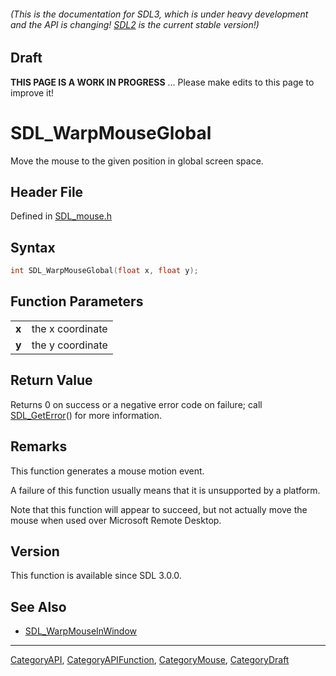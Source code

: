 ###### (This is the documentation for SDL3, which is under heavy development and the API is changing! [SDL2](https://wiki.libsdl.org/SDL2/) is the current stable version!)

## Draft

**THIS PAGE IS A WORK IN PROGRESS** ... Please make edits to this page to improve it!


<!-- #*^*^*^*^*See https://wiki.libsdl.org/SGFunctions for details on editing this page*^*^*^*^* -->
# SDL_WarpMouseGlobal

Move the mouse to the given position in global screen space.

## Header File

Defined in [SDL_mouse.h](https://github.com/libsdl-org/SDL/blob/main/include/SDL3/SDL_mouse.h)

## Syntax

```c
int SDL_WarpMouseGlobal(float x, float y);

```

## Function Parameters

|           |                  |
| --------- | ---------------- |
| **x**     | the x coordinate |
| **y**     | the y coordinate |

## Return Value

Returns 0 on success or a negative error code on failure; call
[SDL_GetError](SDL_GetError)() for more information.

## Remarks

This function generates a mouse motion event.

A failure of this function usually means that it is unsupported by a
platform.

Note that this function will appear to succeed, but not actually move the
mouse when used over Microsoft Remote Desktop.

## Version

This function is available since SDL 3.0.0.

## See Also

* [SDL_WarpMouseInWindow](SDL_WarpMouseInWindow)

----
[CategoryAPI](CategoryAPI), [CategoryAPIFunction](CategoryAPIFunction), [CategoryMouse](CategoryMouse), [CategoryDraft](CategoryDraft)
<!-- #See the Style Guide for instructions on editing the footer. -->



